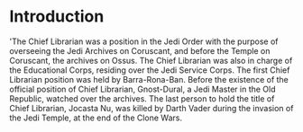 # Introduction

'The Chief Librarian was a position in the Jedi Order with the purpose of overseeing the Jedi Archives on Coruscant, and before the Temple on Coruscant, the archives on Ossus.
The Chief Librarian was also in charge of the Educational Corps, residing over the Jedi Service Corps.
The first Chief Librarian position was held by Barra-Rona-Ban.
Before the existence of the official position of Chief Librarian, Gnost-Dural, a Jedi Master in the Old Republic, watched over the archives.
The last person to hold the title of Chief Librarian, Jocasta Nu, was killed by Darth Vader during the invasion of the Jedi Temple, at the end of the Clone Wars.
